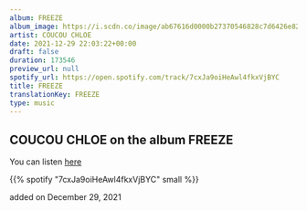 ```yaml
---
album: FREEZE
album_image: https://i.scdn.co/image/ab67616d0000b27370546828c7d6426e82edade0
artist: COUCOU CHLOE
date: 2021-12-29 22:03:22+00:00
draft: false
duration: 173546
preview_url: null
spotify_url: https://open.spotify.com/track/7cxJa9oiHeAwl4fkxVjBYC
title: FREEZE
translationKey: FREEZE
type: music
---
```


## COUCOU CHLOE on the album FREEZE

You can listen [here](https://open.spotify.com/track/7cxJa9oiHeAwl4fkxVjBYC)

{{% spotify "7cxJa9oiHeAwl4fkxVjBYC" small %}}

added on December 29, 2021
